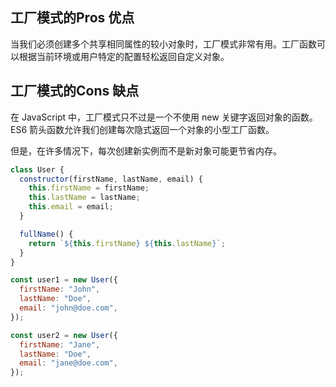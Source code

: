 ## 工厂模式的Pros 优点
当我们必须创建多个共享相同属性的较小对象时，工厂模式非常有用。工厂函数可以根据当前环境或用户特定的配置轻松返回自定义对象。

## 工厂模式的Cons 缺点
在 JavaScript 中，工厂模式只不过是一个不使用 new 关键字返回对象的函数。ES6 箭头函数允许我们创建每次隐式返回一个对象的小型工厂函数。

但是，在许多情况下，每次创建新实例而不是新对象可能更节省内存。
```js
class User {
  constructor(firstName, lastName, email) {
    this.firstName = firstName;
    this.lastName = lastName;
    this.email = email;
  }

  fullName() {
    return `${this.firstName} ${this.lastName}`;
  }
}

const user1 = new User({
  firstName: "John",
  lastName: "Doe",
  email: "john@doe.com",
});

const user2 = new User({
  firstName: "Jane",
  lastName: "Doe",
  email: "jane@doe.com",
});
```




